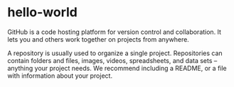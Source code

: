 # hello-world


GitHub is a code hosting platform for version control and collaboration. It lets you and others work together on projects from anywhere.

A repository is usually used to organize a single project. Repositories can contain folders and files, images, videos, spreadsheets, and data sets – anything your project needs. We recommend including a README, or a file with information about your project.

